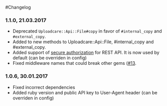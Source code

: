 #Changelog

### 1.1.0, 21.03.2017

- Deprecated `Uploadcare::Api::File#copy` in favor of `#internal_copy` and `#external_copy`.
- Added to new methods to Uploadcare::Api::File, #internal_copy and #external_copy.
- Added support of [secure authorization](https://uploadcare.com/documentation/rest/#request) for REST API. It is now used by default (can be overriden in config)
- Fixed middleware names that could break other gems ([#13](https://github.com/uploadcare/uploadcare-ruby/issues/13}).

### 1.0.6, 30.01.2017

- Fixed incorrect dependencies
- Added ruby version and public API key to User-Agent header (can be overriden in config)

